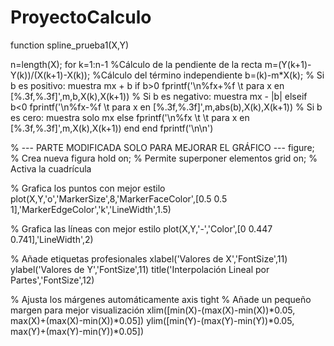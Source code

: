 # ProyectoCalculo
function spline_prueba1(X,Y)

n=length(X);
for k=1:n-1
    %Cálculo de la pendiente de la recta
    m=(Y(k+1)-Y(k))/(X(k+1)-X(k));
    %Cálculo del término independiente
    b=(k)-m*X(k);
    % Si b es positivo: muestra mx + b
    if b>0
    fprintf('\n%fx+%f \t para x en [%.3f,%.3f]',m,b,X(k),X(k+1))
    % Si b es negativo: muestra mx - |b|
    elseif b<0
    fprintf('\n%fx-%f \t para x en [%.3f,%.3f]',m,abs(b),X(k),X(k+1))
    % Si b es cero: muestra solo mx
    else
    fprintf('\n%fx \t \t para x en [%.3f,%.3f]',m,X(k),X(k+1))
    end
end
fprintf('\n\n')

% --- PARTE MODIFICADA SOLO PARA MEJORAR EL GRÁFICO ---
figure; % Crea nueva figura
hold on; % Permite superponer elementos
grid on; % Activa la cuadrícula

% Grafica los puntos con mejor estilo
plot(X,Y,'o','MarkerSize',8,'MarkerFaceColor',[0.5 0.5 1],'MarkerEdgeColor','k','LineWidth',1.5)

% Grafica las líneas con mejor estilo
plot(X,Y,'-','Color',[0 0.447 0.741],'LineWidth',2)

% Añade etiquetas profesionales
xlabel('Valores de X','FontSize',11)
ylabel('Valores de Y','FontSize',11)
title('Interpolación Lineal por Partes','FontSize',12)

% Ajusta los márgenes automáticamente
axis tight
% Añade un pequeño margen para mejor visualización
xlim([min(X)-(max(X)-min(X))*0.05, max(X)+(max(X)-min(X))*0.05])
ylim([min(Y)-(max(Y)-min(Y))*0.05, max(Y)+(max(Y)-min(Y))*0.05])